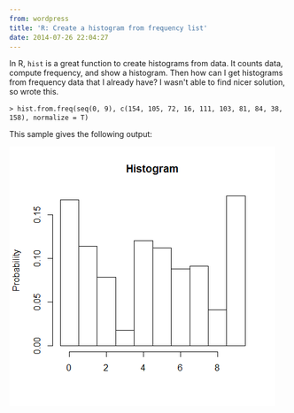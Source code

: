 ```yaml
---
from: wordpress
title: 'R: Create a histogram from frequency list'
date: 2014-07-26 22:04:27
---
```


In R, <code>hist</code> is a great function to create histograms from data.
It counts data, compute frequency, and show a histogram.
Then how can I get histograms from frequency data that I already have?
I wasn't able to find nicer solution, so wrote this.

<!--more-->

<x-script src="https://gist.github.com/kissge/850f5b67c1fa11e02a1e.js"></x-script>

<pre><code>&gt; hist.from.freq(seq(0, 9), c(154, 105, 72, 16, 111, 103, 81, 84, 38, 158), normalize = T)</code></pre>

This sample gives the following output:

<img src="/images/uploads/2014/07/Rplot01.png" alt="Rplot01" width="480" height="469" class="alignnone size-full wp-image-116" data-wp-pid="116" />
